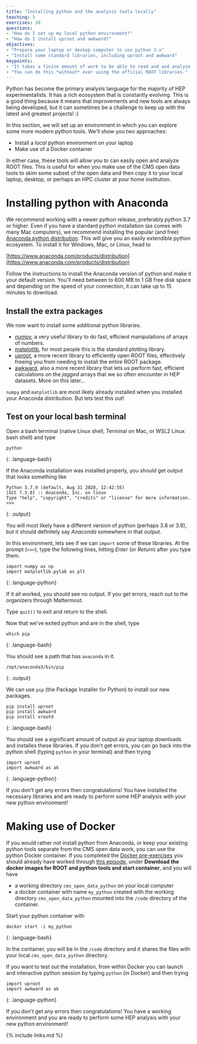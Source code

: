 ```yaml
---
title: "Installing python and the analysis tools locally"
teaching: 5
exercises: 30
questions:
- "How do I set up my local python environment?"
- "How do I install uproot and awkward?"
objectives:
- "Prepare your laptop or deskop computer to use python 3.x"
- "Install some standard libraries, including uproot and awkward"
keypoints:
- "It takes a finite amount of work to be able to read and and analyze ROOT files on your laptop."
- "You can do this *without* ever using the official ROOT libraries."
---
```


Python has become the primary analysis language for the majority of HEP experimentalists. It has a
rich ecosystem that is constantly evolving. This is a good thing because it means that improvements
and new tools are always being developed, but it can sometimes be a challenge to keep up with the 
latest and greatest projects! :)

In this section, we will set up an environment in which you can explore some more modern
python tools. We'll show you two approaches: 

* Install a *local* python environment on your laptop
* Make use of a Docker container

In either case, these tools will allow you to can easily open
and analyze ROOT files. This is useful for when you make use of the CMS open data tools to skim 
some subset of the open data and then copy it to your local laptop, desktop, or perhaps an 
HPC cluster at your home institution. 

# Installing python with Anaconda

We recommend working with a newer python release, preferably python 3.7 or higher. Even if you have 
a standard python installation (as comes with many Mac computers), we recommend installing
the popular (and free) [Anaconda python distribution](https://www.anaconda.com/). This will give you an easily extendible
python ecosystem. To install it for Windows, Mac, or Linux, head to 

[https://www.anaconda.com/products/distribution](https://www.anaconda.com/products/distribution)

Follow the instructions to install the Anaconda version of python and make it your default version. You'll
need between to 600 MB to 1 GB free disk space and depending on the speed of your connection, it can
take up to 15 minutes to download. 

## Install the extra packages

We now want to install some additional python libraries.

* [numpy](https://numpy.org/), a very useful library to do fast, efficient manipulations of arrays of numbers.
* [matplotlib](https://matplotlib.org/), for most people this is the standard plotting library.
* [uproot](https://uproot.readthedocs.io/en/latest/index.html), a more recent library to efficiently open ROOT files, effectively freeing you from needing to install the entire ROOT package.
* [awkward](https://awkward-array.readthedocs.io/en/latest/), also a more recent library that lets us perform fast, efficient calculations on the *jagged* arrays that we so often encounter in HEP datasets. More on this later...

`numpy` and `matplotlib` are most likely already installed when you installed your Anaconda distribution. But lets test this out!

## Test on your local bash terminal

Open a bash terminal (native Linux shell, Terminal on Mac, or WSL2 Linux bash shell) and type

~~~
python
~~~
{: .language-bash}

If the Anaconda installation was installed properly, you should get output that looks something like

~~~
Python 3.7.9 (default, Aug 31 2020, 12:42:55)
[GCC 7.3.0] :: Anaconda, Inc. on linux
Type "help", "copyright", "credits" or "license" for more information.
>>>
~~~
{: .output}

You will most likely have a different version of python (perhaps 3.8 or 3.9), but it should definitely 
say *Anaconda* somewhere in that output. 

In this environment, lets see if we can `import` some of these libraries. At the prompt (`>>>`), type
the following lines, hitting *Enter* (or *Return*) after you type them. 

~~~
import numpy as np
import matplotlib.pylab as plt
~~~
{: .language-python}

If it all worked, you should see no output. If you get errors, reach out to the organizers
through Mattermost.

Type `quit()` to exit and return to the shell. 

Now that we've exited python and are in the shell, type

~~~
which pip
~~~
{: .language-bash}

You should see a path that has `anaconda` in it. 

~~~
/opt/anaconda3/bin/pip
~~~
{: .output}

We can use `pip` (the Package Installer for Python) to install our new packages.

~~~
pip install uproot
pip install awkward
pip install xrootd
~~~
{: .language-bash}

You should see a significant amount of output as your laptop downloads and installes these libraries. 
If you don't get errors, you can go back into the python shell (typing `python` in your terminal) and then trying

~~~
import uproot
import awkward as ak
~~~
{: .language-python}

If you don't get any errors then congratulations! You have installed the necessary libraries and are ready to
perform some HEP analysis with your new python environment!


# Making use of Docker

If you would rather not install python from Anaconda, or keep your existing python tools separate from the CMS open data work, you can use the python Docker container.
If you completed the [Docker pre-exercises](https://cms-opendata-workshop.github.io/workshop2022-lesson-docker/) 
you should already have worked through 
[this episode](https://cms-opendata-workshop.github.io/workshop2022-lesson-docker/03-docker-for-cms-opendata/index.html), under **Download the docker images for ROOT and python tools and start container**, and you will have

- a working directory `cms_open_data_python` on your local computer
- a docker container with name `my_python` created with the working directory `cms_open_data_python` mounted into the `/code` directory of the container.

Start your python container with

~~~
docker start -i my_python
~~~
{: .language-bash}

In the container, you will be in the `/code` directory and it shares the files with your local `cms_open_data_python` directory.

If you want to test out the installation, from within Docker you can launch and 
interactive python session by typing `python` (in Docker) and then trying

~~~
import uproot
import awkward as ak
~~~
{: .language-python}

If you don't get any errors then congratulations! You have a working environment and you are ready to
perform some HEP analysis with your new python environment!


{% include links.md %}

